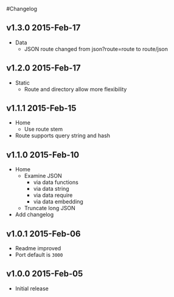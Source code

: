 #Changelog
## v1.3.0 2015-Feb-17
* Data
	* JSON route changed from json?route=route to route/json

## v1.2.0 2015-Feb-17
* Static
	* Route and directory allow more flexibility

## v1.1.1 2015-Feb-15
* Home
	* Use route stem
* Route supports query string and hash

## v1.1.0 2015-Feb-10
* Home
	* Examine JSON
		* via data functions
		* via data string
		* via data require
		* via data embedding
	* Truncate long JSON
* Add changelog	

## v1.0.1 2015-Feb-06
* Readme improved
* Port default is `3000`

## v1.0.0 2015-Feb-05
* Initial release

